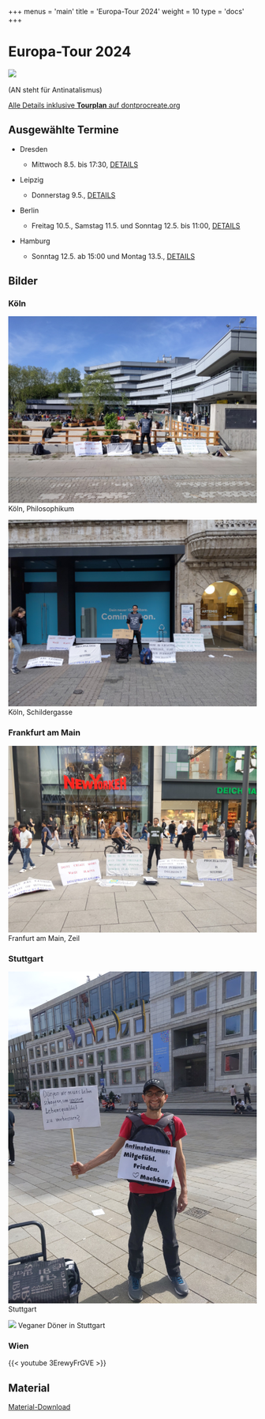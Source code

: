 +++
menus = 'main'
title = 'Europa-Tour 2024'
weight = 10
type = 'docs'
+++

# Europa-Tour 2024

[![](https://dontprocreate.org/wp-content/uploads/2024/04/Banner-for-The-EuropeAN-Tour-in-the-Website-1.jpg)](https://dontprocreate.org)

(AN steht für Antinatalismus)

[Alle Details inklusive **Tourplan** auf dontprocreate.org](https://dontprocreate.org)


## Ausgewählte Termine

* Dresden
    * Mittwoch 8.5. bis 17:30,
    [DETAILS](https://www.facebook.com/events/304128759368934/)

* Leipzig
    * Donnerstag 9.5.,
    [DETAILS](https://www.facebook.com/events/1582561095873221/)

* Berlin
    * Freitag 10.5., Samstag 11.5. und Sonntag 12.5. bis 11:00,
    [DETAILS](https://www.facebook.com/events/448743504390537/)

* Hamburg
    * Sonntag 12.5. ab 15:00 und Montag 13.5.,
    [DETAILS](https://www.facebook.com/events/962486088786806/)


## Bilder

### Köln

![](images/IMG_20240429_113748-Antinat-Koeln-Philosophikum.jpg)
Köln, Philosophikum


![](images/IMG_20240429_190606-Antinat-Koeln-Schildergasse.jpg)
Köln, Schildergasse


### Frankfurt am Main

![](images/IMG_20240430_190848-Antinat-FFM-Zeil.jpg)
Franfurt am Main, Zeil


### Stuttgart

![](images/IMG_20240501_161135-Antinat-Stuttgart-deutsche-Plakate.jpg)
Stuttgart

![](images/IMG_20240501_163331-Veganer-Döner.jpg)
Veganer Döner in Stuttgart


### Wien

{{< youtube 3ErewyFrGVE >}}



## Material

[Material-Download](../material)
